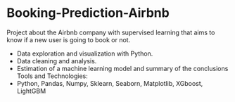 # Booking-Prediction-Airbnb

Project about the Airbnb company with supervised learning that aims to know if a new user is going to book or not.
- Data exploration and visualization with Python.
- Data cleaning and analysis.
- Estimation of a machine learning model and summary of the conclusions
Tools and Technologies:
- Python, Pandas, Numpy, Sklearn, Seaborn, Matplotlib, XGboost, LightGBM
